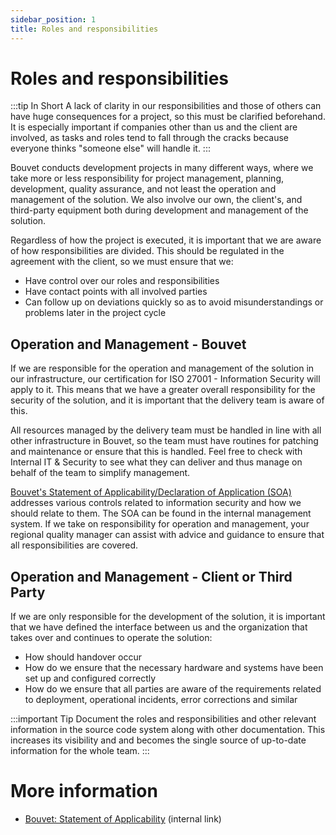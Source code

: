 ```yaml
---
sidebar_position: 1
title: Roles and responsibilities
---
```


# Roles and responsibilities
:::tip In Short
A lack of clarity in our responsibilities and those of others can have huge consequences for a project, so this must be clarified beforehand. It is especially important if companies other than us and the client are involved, as tasks and roles tend to fall through the cracks because everyone thinks "someone else" will handle it.
:::

Bouvet conducts development projects in many different ways, where we take more or less responsibility for project management, planning, development, quality assurance, and not least the operation and management of the solution. We also involve our own, the client's, and third-party equipment both during development and management of the solution.

Regardless of how the project is executed, it is important that we are aware of how responsibilities are divided. This should be regulated in the agreement with the client, so we must ensure that we:
* Have control over our roles and responsibilities
* Have contact points with all involved parties
* Can follow up on deviations quickly so as to avoid misunderstandings or problems later in the project cycle

## Operation and Management - Bouvet

If we are responsible for the operation and management of the solution in our infrastructure, our certification for ISO 27001 - Information Security will apply to it. This means that we have a greater overall responsibility for the security of the solution, and it is important that the delivery team is aware of this.

All resources managed by the delivery team must be handled in line with all other infrastructure in Bouvet, so the team must have routines for patching and maintenance or ensure that this is handled. Feel free to check with Internal IT & Security to see what they can deliver and thus manage on behalf of the team to simplify management.

[Bouvet's Statement of Applicability/Declaration of Application (SOA)](https://wiki.bouvet.no/display/BLS/SOA+-+ISO27001%3A2022) addresses various controls related to information security and how we should relate to them. The SOA can be found in the internal management system. If we take on responsibility for operation and management, your regional quality manager can assist with advice and guidance to ensure that all responsibilities are covered.

## Operation and Management - Client or Third Party

If we are only responsible for the development of the solution, it is important that we have defined the interface between us and the organization that takes over and continues to operate the solution:

* How should handover occur
* How do we ensure that the necessary hardware and systems have been set up and configured correctly
* How do we ensure that all parties are aware of the requirements related to deployment, operational incidents, error corrections and similar

:::important Tip
Document the roles and responsibilities and other relevant information in the source code system along with other documentation. This increases its visibility and and becomes the single source of up-to-date information for the whole team.
:::

# More information
* [Bouvet: Statement of Applicability](https://wiki.bouvet.no/display/BLS/SOA+-+ISO27001%3A2022) (internal link)

